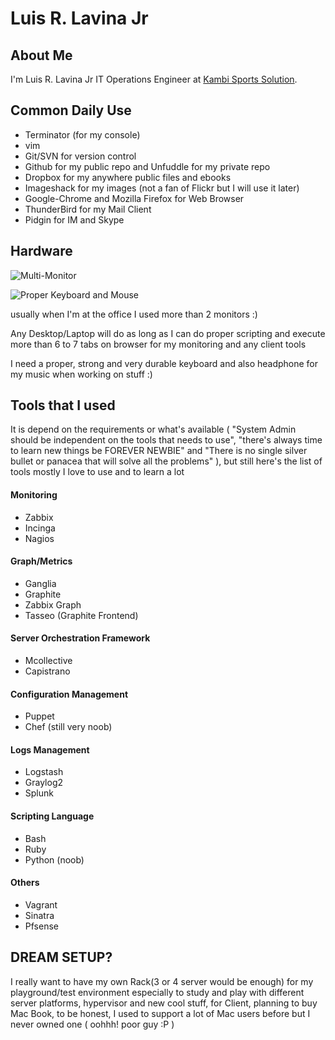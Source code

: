 # Luis R. Lavina Jr

## About Me 

I'm Luis R. Lavina Jr IT Operations Engineer at
[Kambi Sports Solution](http://kambi.com).

## Common Daily Use 

* Terminator (for my console)
* vim
* Git/SVN for version control
* Github for my public repo and Unfuddle for my private repo
* Dropbox for my anywhere public files and ebooks
* Imageshack for my images (not a fan of Flickr but I will use it later)
* Google-Chrome and Mozilla Firefox for Web Browser
* ThunderBird for my Mail Client
* Pidgin for IM and Skype 

## Hardware 

![Multi-Monitor](https://raw.github.com/chojayr/use/master/lcd.jpg)

![Proper Keyboard and Mouse](https://raw.github.com/chojayr/use/master/key.jpg)


usually when I'm at the office I used more than 2 monitors :)

Any Desktop/Laptop will do as long as I can do proper scripting and execute more than 6 to 7 tabs on browser for my monitoring and any client tools

I need a proper, strong and very durable keyboard and also headphone for my music when working on stuff :)


## Tools that I used

It is depend on the requirements or what's available ( "System Admin should be independent on the tools that needs to use", "there's always time to learn new things be FOREVER NEWBIE" and "There is no single silver bullet or panacea that will solve all the problems" ), but still here's the list of tools mostly I love to use and to learn a lot


#### Monitoring
* Zabbix
* Incinga
* Nagios    

#### Graph/Metrics 
* Ganglia
* Graphite
* Zabbix Graph
* Tasseo (Graphite Frontend)

#### Server Orchestration Framework
* Mcollective
* Capistrano

#### Configuration Management 
* Puppet
* Chef (still very noob) 

#### Logs Management
* Logstash
* Graylog2
* Splunk

#### Scripting Language 
* Bash
* Ruby
* Python (noob)

#### Others
* Vagrant
* Sinatra 
* Pfsense 


## DREAM SETUP?

I really want to have my own Rack(3 or 4 server would be enough) for my playground/test environment especially to study and play with different server platforms, hypervisor and new cool stuff, for Client, planning to buy Mac Book, to be honest, I used to support a lot of Mac users before but I never owned one ( oohhh! poor guy :P ) 

 


